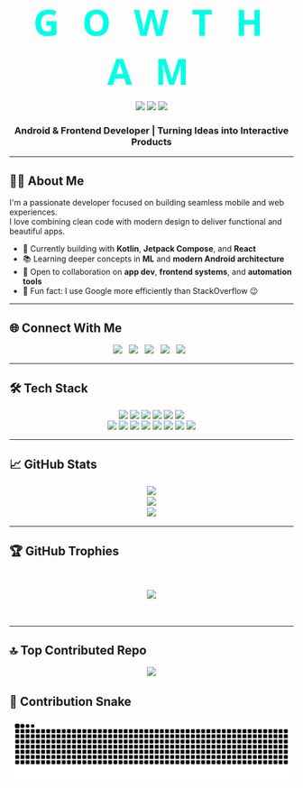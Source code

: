 <div align="center">
  <h1 style="
    font-size: 64px;
    font-weight: 900;
    letter-spacing: 12px;
    color: #00FFE5;
    font-family: 'Segoe UI', Tahoma, Geneva, Verdana, sans-serif;
    margin: 0;
  ">
    G O W T H A M
  </h1>
  <p style="margin-top: 10px;">
    <img src="https://img.shields.io/badge/Android%20Dev-%2376FF03?style=flat&logo=android&logoColor=black"/>
    <img src="https://img.shields.io/badge/Frontend%20Dev-%2361DAFB?style=flat&logo=react&logoColor=black"/>
    <a href="https://gowthamchand.vercel.app/" target="_blank">
      <img src="https://img.shields.io/badge/Portfolio-Live-%23000000?style=flat&logo=firefox&logoColor=%23FF7139"/>
    </a>
  </p>
</div>



<h3 align="center">Android & Frontend Developer | Turning Ideas into Interactive Products</h3>

---

## 👨‍💻 About Me

I'm a passionate developer focused on building seamless mobile and web experiences.  
I love combining clean code with modern design to deliver functional and beautiful apps.

- 🚀 Currently building with **Kotlin**, **Jetpack Compose**, and **React**
- 📚 Learning deeper concepts in **ML** and **modern Android architecture**
- 🤝 Open to collaboration on **app dev**, **frontend systems**, and **automation tools**
- 🧩 Fun fact: I use Google more efficiently than StackOverflow 😉

---

## 🌐 Connect With Me

<p align="center">
  <a href="https://linkedin.com/in/gplgowthamchand"><img src="https://img.shields.io/badge/LinkedIn-%230077B5.svg?style=flat&logo=linkedin&logoColor=white"></a> &nbsp;
  <a href="mailto:gpl.gowthamchand@gmail.com"><img src="https://img.shields.io/badge/Email-D14836?style=flat&logo=gmail&logoColor=white"></a> &nbsp;
  <a href="https://instagram.com/_.gowthammmmm"><img src="https://img.shields.io/badge/Instagram-%23E4405F.svg?style=flat&logo=Instagram&logoColor=white"></a> &nbsp;
  <a href="https://discordapp.com/users/_.gowthammm"><img src="https://img.shields.io/badge/Discord-5865F2?style=flat&logo=discord&logoColor=white"></a> &nbsp;
  <a href="https://www.reddit.com/user/gowtham512/"><img src="https://img.shields.io/badge/Reddit-%23FF4500.svg?style=flat&logo=reddit&logoColor=white"></a> &nbsp;
</p>

---

## 🛠️ Tech Stack

<p align="center">
  <!-- Languages -->
  <img src="https://img.shields.io/badge/Kotlin-%237F52FF.svg?style=for-the-badge&logo=kotlin&logoColor=white"/>
  <img src="https://img.shields.io/badge/C-%23A8B9CC.svg?style=for-the-badge&logo=c&logoColor=white"/>
  <img src="https://img.shields.io/badge/Python-3670A0.svg?style=for-the-badge&logo=python&logoColor=ffdd54"/>
  <img src="https://img.shields.io/badge/JavaScript-%23323330.svg?style=for-the-badge&logo=javascript&logoColor=%23F7DF1E"/>
  <img src="https://img.shields.io/badge/HTML5-%23E34F26.svg?style=for-the-badge&logo=html5&logoColor=white"/>
  <img src="https://img.shields.io/badge/CSS3-%231572B6.svg?style=for-the-badge&logo=css3&logoColor=white"/>
  <br/>
  <!-- Tools -->
  <img src="https://img.shields.io/badge/Jetpack%20Compose-%23007ACC.svg?style=for-the-badge&logo=jetpack-compose&logoColor=white"/>
  <img src="https://img.shields.io/badge/React-%2361DAFB.svg?style=for-the-badge&logo=react&logoColor=black"/>
  <img src="https://img.shields.io/badge/Linux-FCC624?style=for-the-badge&logo=linux&logoColor=black"/>
  <img src="https://img.shields.io/badge/Numpy-%23013243.svg?style=for-the-badge&logo=numpy&logoColor=white"/>
  <img src="https://img.shields.io/badge/Pandas-%23150458.svg?style=for-the-badge&logo=pandas&logoColor=white"/>
  <img src="https://img.shields.io/badge/MySQL-4479A1.svg?style=for-the-badge&logo=mysql&logoColor=white"/>
  <img src="https://img.shields.io/badge/Postman-FF6C37?style=for-the-badge&logo=postman&logoColor=white"/>
  <img src="https://img.shields.io/badge/Git-%23F05033.svg?style=for-the-badge&logo=git&logoColor=white"/>
</p>

---

## 📈 GitHub Stats

<p align="center">
  <img src="https://github-readme-stats.vercel.app/api?username=gpl-gowthamchand&theme=tokyonight&hide_border=true&show_icons=true&count_private=true" />
  <br/>
  <img src="https://github-readme-streak-stats.herokuapp.com?user=gpl-gowthamchand&theme=tokyonight&hide_border=true" />
  <br/>
  <img src="https://github-readme-stats.vercel.app/api/top-langs/?username=gpl-gowthamchand&layout=compact&theme=tokyonight&hide_border=true" />
</p>

---

## 🏆 GitHub Trophies

<br/>

<p align="center">
  <img src="https://github-profile-trophy.vercel.app/?username=gpl-gowthamchand&theme=onedark&no-frame=true&no-bg=true&title=Stars,Followers,Repositories,Commits,PullRequest,Issues&margin-w=10&row=2&column=3" />
</p>

<br/>


---

## 🔝 Top Contributed Repo

<p align="center">
  <img src="https://github-contributor-stats.vercel.app/api?username=gpl-gowthamchand&limit=5&theme=dark&combine_all_yearly_contributions=true"/>
</p>

## 🐍 Contribution Snake

<p align="center">
  <img src="https://raw.githubusercontent.com/gpl-gowthamchand/test_readme/output/github-contribution-grid-snake.svg" alt="Snake animation" />
</p>


